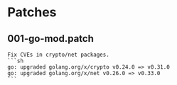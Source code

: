 # Patches

## 001-go-mod.patch

    Fix CVEs in crypto/net packages.
    ```sh
    go: upgraded golang.org/x/crypto v0.24.0 => v0.31.0
    go: upgraded golang.org/x/net v0.26.0 => v0.33.0
    ```
